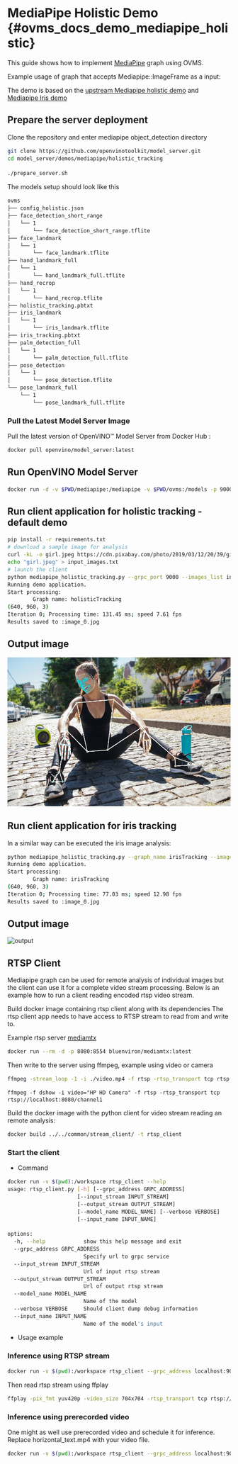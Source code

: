 # MediaPipe Holistic Demo {#ovms_docs_demo_mediapipe_holistic}

This guide shows how to implement [MediaPipe](../../../docs/mediapipe.md) graph using OVMS.

Example usage of graph that accepts Mediapipe::ImageFrame as a input:

The demo is based on the [upstream Mediapipe holistic demo](https://github.com/google/mediapipe/blob/master/docs/solutions/holistic.md)
and [Mediapipe Iris demo](https://github.com/google/mediapipe/blob/master/docs/solutions/iris.md)

## Prepare the server deployment

Clone the repository and enter mediapipe object_detection directory
```bash
git clone https://github.com/openvinotoolkit/model_server.git
cd model_server/demos/mediapipe/holistic_tracking

./prepare_server.sh

```

The models setup should look like this
```bash
ovms
├── config_holistic.json
├── face_detection_short_range
│   └── 1
│       └── face_detection_short_range.tflite
├── face_landmark
│   └── 1
│       └── face_landmark.tflite
├── hand_landmark_full
│   └── 1
│       └── hand_landmark_full.tflite
├── hand_recrop
│   └── 1
│       └── hand_recrop.tflite
├── holistic_tracking.pbtxt
├── iris_landmark
│   └── 1
│       └── iris_landmark.tflite
├── iris_tracking.pbtxt
├── palm_detection_full
│   └── 1
│       └── palm_detection_full.tflite
├── pose_detection
│   └── 1
│       └── pose_detection.tflite
└── pose_landmark_full
    └── 1
        └── pose_landmark_full.tflite


```

### Pull the Latest Model Server Image
Pull the latest version of OpenVINO&trade; Model Server from Docker Hub :
```Bash
docker pull openvino/model_server:latest

```

## Run OpenVINO Model Server
```bash
docker run -d -v $PWD/mediapipe:/mediapipe -v $PWD/ovms:/models -p 9000:9000 openvino/model_server:latest --config_path /models/config_holistic.json --port 9000
```

## Run client application for holistic tracking - default demo
```bash
pip install -r requirements.txt
# download a sample image for analysis
curl -kL -o girl.jpeg https://cdn.pixabay.com/photo/2019/03/12/20/39/girl-4051811_960_720.jpg
echo "girl.jpeg" > input_images.txt
# launch the client
python mediapipe_holistic_tracking.py --grpc_port 9000 --images_list input_images.txt
Running demo application.
Start processing:
        Graph name: holisticTracking
(640, 960, 3)
Iteration 0; Processing time: 131.45 ms; speed 7.61 fps
Results saved to :image_0.jpg
```
## Output image
![output](output_image.jpg)

## Run client application for iris tracking
In a similar way can be executed the iris image analysis:

```bash
python mediapipe_holistic_tracking.py --graph_name irisTracking --images_list input_images.txt --grpc_port 9000
Running demo application.
Start processing:
        Graph name: irisTracking
(640, 960, 3)
Iteration 0; Processing time: 77.03 ms; speed 12.98 fps
Results saved to :image_0.jpg
```

## Output image
![output](output_image1.jpg)



## RTSP Client
Mediapipe graph can be used for remote analysis of individual images but the client can use it for a complete video stream processing.
Below is an example how to run a client reading encoded rtsp video stream.


Build docker image containing rtsp client along with its dependencies
The rtsp client app needs to have access to RTSP stream to read from and write to.

Example rtsp server [mediamtx](https://github.com/bluenviron/mediamtx)

```bash
docker run --rm -d -p 8080:8554 bluenviron/mediamtx:latest
```

Then write to the server using ffmpeg, example using video or camera

```bash
ffmpeg -stream_loop -1 -i ./video.mp4 -f rtsp -rtsp_transport tcp rtsp://localhost:8080/channel1
```

```
ffmpeg -f dshow -i video="HP HD Camera" -f rtsp -rtsp_transport tcp rtsp://localhost:8080/channel1
```

Build the docker image with the python client for video stream reading an remote analysis:
```bash
docker build ../../common/stream_client/ -t rtsp_client
```

### Start the client

- Command

```bash
docker run -v $(pwd):/workspace rtsp_client --help
usage: rtsp_client.py [-h] [--grpc_address GRPC_ADDRESS]
                      [--input_stream INPUT_STREAM]
                      [--output_stream OUTPUT_STREAM]
                      [--model_name MODEL_NAME] [--verbose VERBOSE]
                      [--input_name INPUT_NAME]

options:
  -h, --help            show this help message and exit
  --grpc_address GRPC_ADDRESS
                        Specify url to grpc service
  --input_stream INPUT_STREAM
                        Url of input rtsp stream
  --output_stream OUTPUT_STREAM
                        Url of output rtsp stream
  --model_name MODEL_NAME
                        Name of the model
  --verbose VERBOSE     Should client dump debug information
  --input_name INPUT_NAME
                        Name of the model's input
```

- Usage example

### Inference using RTSP stream

```bash
docker run -v $(pwd):/workspace rtsp_client --grpc_address localhost:9000 --input_stream 'rtsp://localhost:8080/channel1' --output_stream 'rtsp://localhost:8080/channel2'
```

Then read rtsp stream using ffplay

```bash
ffplay -pix_fmt yuv420p -video_size 704x704 -rtsp_transport tcp rtsp://localhost:8080/channel2
```

### Inference using prerecorded video

One might as well use prerecorded video and schedule it for inference.
Replace horizontal_text.mp4 with your video file.

```bash
docker run -v $(pwd):/workspace rtsp_client --grpc_address localhost:9000 --input_stream 'workspace/video.mp4' --output_stream 'workspace/output.mp4'
```
